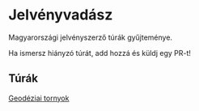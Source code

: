 # Jelvényvadász
Magyarországi jelvényszerző túrák gyűjteménye.

Ha ismersz hiányzó túrát, add hozzá és küldj egy PR-t!

## Túrák
[Geodéziai tornyok](jelvenyek/geotornyok.md)